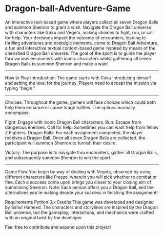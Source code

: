 # Dragon-ball-Adventure-Game

An interactive text-based game where players collect all seven Dragon Balls and summon Shenron to grant a wish. Navigate the Dragon Ball universe with characters like Goku and Vegeta, making choices to fight, run, or call for help. Your decisions impact the outcome of encounters, leading to thrilling adventures and nostalgic moments.
come to Dragon Ball Adventure, a fun and interactive textual content-based game inspired by means of the cherished Dragon Ball universe. The goal of the sport is to guide the player thru various encounters with iconic characters whilst gathering all seven Dragon Balls to summon Shenron and make a want

----
How to Play
Introduction: The game starts with Goku introducing himself and setting the level for the journey. Players need to accept the mission via typing "begin."

-----

Choices: Throughout the game, gamers will face choices which could both help them enhance or cause tough battles. The options normally encompass:

Fight: Engage with iconic Dragon Ball characters.
Run: Escape from dangerous enemies.
Call for help: Sometimes you can want help from fellow Z Fighters.
Dragon Balls: For each assignment completed, the player receives a Dragon Ball. Once all seven Dragon Balls are collected, the participant will summon Shenron to furnish their desire.

Victory: The purpose is to navigate thru encounters, gather all Dragon Balls, and subsequently summon Shenron to win the sport.

----
Game Flow
You begin by way of dealing with Vegeta, observed by using different characters like Freeza, wherein you will pick whether to combat or flee.
Each a success come upon brings you closer to your closing aim of summoning Shenron.
Note: Each person offers you a Dragon Ball, and the alternatives you're making decide your success in finishing the assignment!

Requirements
Python 3.x
Credits
This game was developed and designed by Sahul Hameed. The characters and storylines are inspired by the Dragon Ball universe, but the gameplay, interactions, and mechanics were crafted with an original twist by the developer.

Feel free to contribute and expand upon this project!



